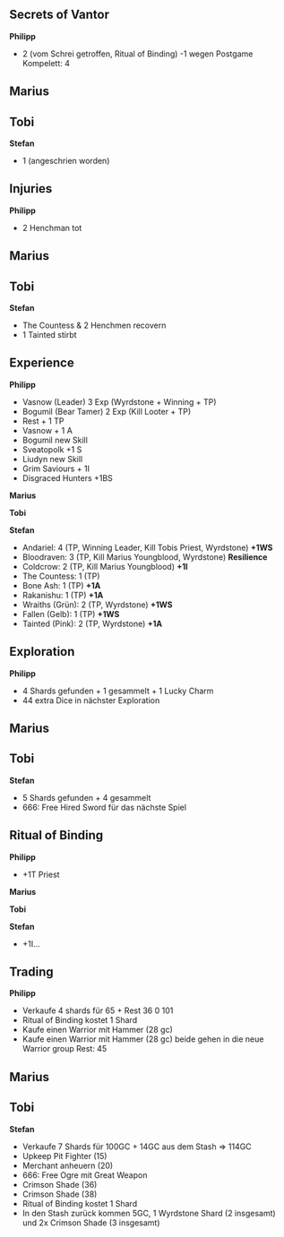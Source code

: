 ## Secrets of Vantor
**Philipp**  
  - 2 (vom Schrei getroffen, Ritual of Binding) -1 wegen Postgame Kompelett: 4

**Marius**  
 - 

**Tobi**  
 - 

**Stefan**  
 - 1 (angeschrien worden)

## Injuries
**Philipp**  
  - 2 Henchman tot

**Marius**  
 - 

**Tobi**  
 - 
   
**Stefan**  
 - The Countess & 2 Henchmen recovern
 - 1 Tainted stirbt

## Experience
**Philipp**  
  - Vasnow (Leader) 3 Exp (Wyrdstone + Winning + TP)
  - Bogumil (Bear Tamer) 2 Exp (Kill Looter + TP)
  - Rest + 1 TP
  - Vasnow + 1 A
  - Bogumil new Skill
  - Sveatopolk +1 S
  - Liudyn new Skill
  - Grim Saviours + 1I
  - Disgraced Hunters +1BS
  

**Marius**  
 

**Tobi**  
 
   
**Stefan**  
 - Andariel: 4 (TP, Winning Leader, Kill Tobis Priest, Wyrdstone) **+1WS**
 - Bloodraven: 3 (TP, Kill Marius Youngblood, Wyrdstone) **Resilience**
 - Coldcrow: 2 (TP, Kill Marius Youngblood) **+1I**
 - The Countess: 1 (TP) 
 - Bone Ash: 1 (TP) **+1A**
 - Rakanishu: 1 (TP) **+1A**
 - Wraiths (Grün): 2 (TP, Wyrdstone) **+1WS**
 - Fallen (Gelb): 1 (TP) **+1WS**
 - Tainted (Pink): 2 (TP, Wyrdstone) **+1A**


## Exploration
**Philipp**  
  - 4 Shards gefunden + 1 gesammelt + 1 Lucky Charm
  - 44 extra Dice in nächster Exploration

**Marius**  
 -  

**Tobi**  
 - 
   
**Stefan**  
 - 5 Shards gefunden + 4 gesammelt
 - 666: Free Hired Sword für das nächste Spiel

## Ritual of Binding
**Philipp**   
- +1T Priest
  
**Marius**  

**Tobi**  

**Stefan**  
 - +1I...

## Trading
**Philipp**   
- Verkaufe 4 shards für 65 + Rest 36 0 101
- Ritual of Binding kostet 1 Shard
- Kaufe einen Warrior mit Hammer (28 gc)
- Kaufe einen Warrior mit Hammer (28 gc)
beide gehen in die neue Warrior group
Rest: 45

**Marius**  
 - 

**Tobi**  
-
  
**Stefan**  
 - Verkaufe 7 Shards für 100GC + 14GC aus dem Stash => 114GC
 - Upkeep Pit Fighter (15)
 - Merchant anheuern (20)
 - 666: Free Ogre mit Great Weapon
 - Crimson Shade (36)
 - Crimson Shade (38)
 - Ritual of Binding kostet 1 Shard
 - In den Stash zurück kommen 5GC, 1 Wyrdstone Shard (2 insgesamt) und 2x Crimson Shade (3 insgesamt)
